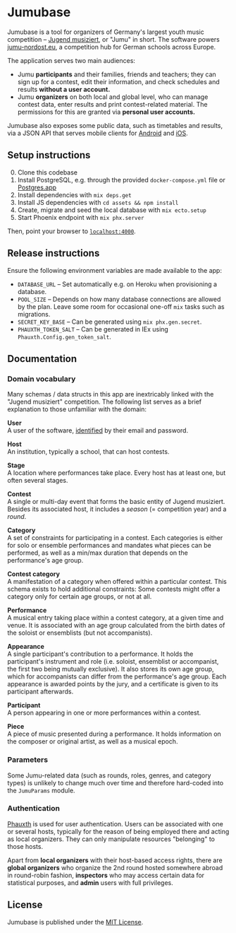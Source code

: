Jumubase
========

Jumubase is a tool for organizers of Germany's largest youth music competition – [Jugend musiziert][jugend-musiziert], or "Jumu" in short. The software powers [jumu-nordost.eu][jumu-nordost], a competition hub for German schools across Europe.

The application serves two main audiences:

* Jumu __participants__ and their families, friends and teachers; they can sign up for a contest, edit their information, and check schedules and results __without a user account.__
* Jumu __organizers__ on both local and global level, who can manage contest data, enter results and print contest-related material. The permissions for this are granted via __personal user accounts.__

Jumubase also exposes some public data, such as timetables and results, via a JSON API that serves mobile clients for [Android][jumu-nordost-react-native] and [iOS][jumu-nordost-ios].

[jugend-musiziert]: https://en.wikipedia.org/wiki/Jugend_musiziert
[jumu-nordost]: http://www.jumu-nordost.eu
[jumu-nordost-react-native]: https://github.com/richeterre/jumu-nordost-react-native
[jumu-nordost-ios]: https://github.com/richeterre/jumu-nordost-ios

## Setup instructions

0. Clone this codebase
0. Install PostgreSQL, e.g. through the provided `docker-compose.yml` file or [Postgres.app][postgres-app]
0. Install dependencies with `mix deps.get`
0. Install JS dependencies with `cd assets && npm install`
0. Create, migrate and seed the local database with `mix ecto.setup`
0. Start Phoenix endpoint with `mix phx.server`

Then, point your browser to [`localhost:4000`][localhost].

[postgres-app]: http://postgresapp.com
[localhost]: http://localhost:4000

## Release instructions

Ensure the following environment variables are made available to the app:

* `DATABASE_URL` – Set automatically e.g. on Heroku when provisioning a database.
* `POOL_SIZE` – Depends on how many database connections are allowed by the plan. Leave some room for occasional one-off `mix` tasks such as migrations.
* `SECRET_KEY_BASE` – Can be generated using `mix phx.gen.secret`.
* `PHAUXTH_TOKEN_SALT` – Can be generated in IEx using `Phauxth.Config.gen_token_salt`.

## Documentation

### Domain vocabulary

Many schemas / data structs in this app are inextricably linked with the "Jugend musiziert" competition. The following list serves as a brief explanation to those unfamiliar with the domain:

__User__<br />
A user of the software, [identified](#authentication) by their email and password.

__Host__<br />
An institution, typically a school, that can host contests.

__Stage__<br />
A location where performances take place. Every host has at least one, but often several stages.

__Contest__<br />
A single or multi-day event that forms the basic entity of Jugend musiziert. Besides its associated host, it includes a _season_ (= competition year) and a _round_.

__Category__<br />
A set of constraints for participating in a contest. Each categories is either for solo or ensemble performances and mandates what pieces can be performed, as well as a min/max duration that depends on the performance's age group.

__Contest category__<br />
A manifestation of a category when offered within a particular contest. This schema exists to hold additional constraints: Some contests might offer a category only for certain age groups, or not at all.

__Performance__<br />
A musical entry taking place within a contest category, at a given time and venue. It is associated with an age group calculated from the birth dates of the soloist or ensemblists (but not accompanists).

__Appearance__<br />
A single participant's contribution to a performance. It holds the participant's instrument and role (i.e. soloist, ensemblist or accompanist, the first two being mutually exclusive). It also stores its own age group, which for accompanists can differ from the performance's age group. Each appearance is awarded points by the jury, and a certificate is given to its participant afterwards.

__Participant__<br />
A person appearing in one or more performances within a contest.

__Piece__<br />
A piece of music presented during a performance. It holds information on the composer or original artist, as well as a musical epoch.

### Parameters

Some Jumu-related data (such as rounds, roles, genres, and category types) is unlikely to change much over time and therefore hard-coded into the `JumuParams` module.

### Authentication

[Phauxth][phauxth] is used for user authentication. Users can be associated with one or several hosts, typically for the reason of being employed there and acting as local organizers. They can only manipulate resources "belonging" to those hosts.

Apart from __local organizers__ with their host-based access rights, there are __global organizers__ who organize the 2nd round hosted somewhere abroad in round-robin fashion, __inspectors__ who may access certain data for statistical purposes, and __admin__ users with full privileges.

[phauxth]: https://github.com/riverrun/phauxth

## License

Jumubase is published under the [MIT License][mit-license].

[mit-license]: https://opensource.org/licenses/MIT
